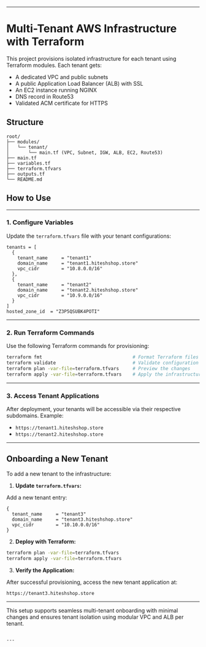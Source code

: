 
---

# Multi-Tenant AWS Infrastructure with Terraform

This project provisions isolated infrastructure for each tenant using Terraform modules. Each tenant gets:

* A dedicated VPC and public subnets
* A public Application Load Balancer (ALB) with SSL
* An EC2 instance running NGINX
* DNS record in Route53
* Validated ACM certificate for HTTPS

## Structure

```
root/
├── modules/
│   └── tenant/
│       └── main.tf (VPC, Subnet, IGW, ALB, EC2, Route53)
├── main.tf
├── variables.tf
├── terraform.tfvars
├── outputs.tf
└── README.md
```

## How to Use

---

### 1. Configure Variables

Update the `terraform.tfvars` file with your tenant configurations:

```hcl
tenants = [
  {
    tenant_name     = "tenant1"
    domain_name     = "tenant1.hiteshshop.store"
    vpc_cidr        = "10.8.0.0/16"
  },
  {
    tenant_name     = "tenant2"
    domain_name     = "tenant2.hiteshshop.store"
    vpc_cidr        = "10.9.0.0/16"
  }
]
hosted_zone_id  = "Z3P5QSUBK4POTI"
````

---

### 2. Run Terraform Commands

Use the following Terraform commands for provisioning:

```bash
terraform fmt                                 # Format Terraform files
terraform validate                            # Validate configuration
terraform plan -var-file=terraform.tfvars     # Preview the changes
terraform apply -var-file=terraform.tfvars    # Apply the infrastructure
```

---

### 3. Access Tenant Applications

After deployment, your tenants will be accessible via their respective subdomains. Example:

* `https://tenant1.hiteshshop.store`
* `https://tenant2.hiteshshop.store`

---

## Onboarding a New Tenant

To add a new tenant to the infrastructure:

1. **Update `terraform.tfvars`:**

Add a new tenant entry:

```hcl
{
  tenant_name     = "tenant3"
  domain_name     = "tenant3.hiteshshop.store"
  vpc_cidr        = "10.10.0.0/16"
}
```

2. **Deploy with Terraform:**

```bash
terraform plan -var-file=terraform.tfvars
terraform apply -var-file=terraform.tfvars
```

3. **Verify the Application:**

After successful provisioning, access the new tenant application at:

```bash
https://tenant3.hiteshshop.store
```

---

This setup supports seamless multi-tenant onboarding with minimal changes and ensures tenant isolation using modular VPC and ALB per tenant.

```

---


